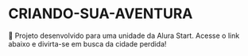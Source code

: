 # CRIANDO-SUA-AVENTURA
🧭 Projeto desenvolvido para uma unidade da Alura Start. Acesse o link abaixo e divirta-se em busca da cidade perdida!
